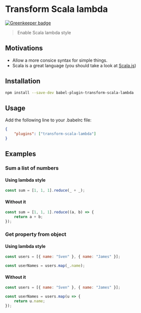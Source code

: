 # Transform Scala lambda

[![Greenkeeper badge](https://badges.greenkeeper.io/xtuc/babel-plugin-transform-scala-lambda.svg)](https://greenkeeper.io/)

> Enable Scala lambda style

## Motivations

* Allow a more consice syntax for simple things.
* Scala is a great language (you should take a look at [Scala.js](http://www.scala-js.org))

## Installation

```sh
npm install --save-dev babel-plugin-transform-scala-lambda
```

## Usage

Add the following line to your .babelrc file:

```json
{
    "plugins": ["transform-scala-lambda"]
}
```

## Examples

### Sum a list of numbers

#### Using lambda style

```js
const sum = [1, 1, 1].reduce(_ + _);
```

#### Without it

```js
const sum = [1, 1, 1].reduce((a, b) => {
    return a + b;
});
```

### Get property from object

#### Using lambda style

```js
const users = [{ name: "Sven" }, { name: "James" }];

const userNames = users.map(_.name);
```

#### Without it

```js
const users = [{ name: "Sven" }, { name: "James" }];

const userNames = users.map(u => {
    return u.name;
});
```
